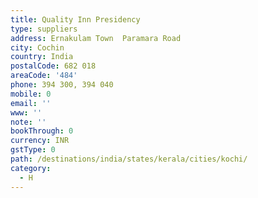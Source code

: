 ```yaml
---
title: Quality Inn Presidency
type: suppliers
address: Ernakulam Town  Paramara Road
city: Cochin
country: India
postalCode: 682 018
areaCode: '484'
phone: 394 300, 394 040
mobile: 0
email: ''
www: ''
note: ''
bookThrough: 0
currency: INR
gstType: 0
path: /destinations/india/states/kerala/cities/kochi/
category:
  - H
---
```


